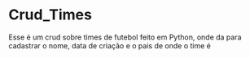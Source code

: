 # Crud_Times
Esse é um crud sobre times de futebol feito em Python, onde da para cadastrar o nome, data de criação e o pais de onde o time é
